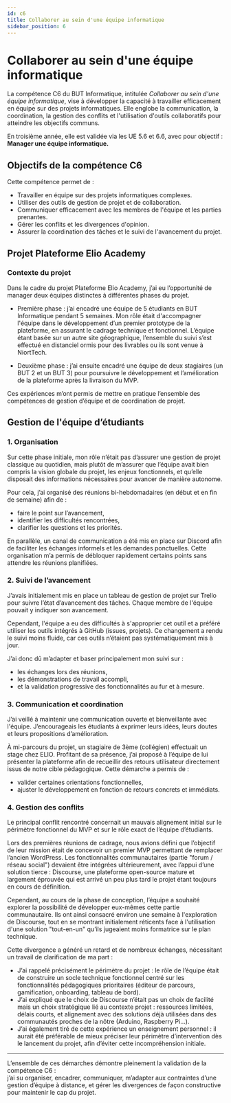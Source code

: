 ```yaml
---
id: c6
title: Collaborer au sein d'une équipe informatique
sidebar_position: 6
---
```


# Collaborer au sein d'une équipe informatique

La compétence C6 du BUT Informatique, intitulée *Collaborer au sein d'une équipe informatique*, vise à développer la capacité à travailler efficacement en équipe sur des projets informatiques. Elle englobe la communication, la coordination, la gestion des conflits et l'utilisation d'outils collaboratifs pour atteindre les objectifs communs.

En troisième année, elle est validée via les UE 5.6 et 6.6, avec pour objectif :  
**Manager une équipe informatique.**

## Objectifs de la compétence C6

Cette compétence permet de :

- Travailler en équipe sur des projets informatiques complexes.
- Utiliser des outils de gestion de projet et de collaboration.
- Communiquer efficacement avec les membres de l'équipe et les parties prenantes.
- Gérer les conflits et les divergences d'opinion.
- Assurer la coordination des tâches et le suivi de l'avancement du projet.

## Projet Plateforme Elio Academy

### Contexte du projet

Dans le cadre du projet Plateforme Elio Academy, j’ai eu l’opportunité de manager deux équipes distinctes à différentes phases du projet.

- Première phase : j’ai encadré une équipe de 5 étudiants en BUT Informatique pendant 5 semaines. Mon rôle était d'accompagner l'équipe dans le développement d’un premier prototype de la plateforme, en assurant le cadrage technique et fonctionnel. L’équipe étant basée sur un autre site géographique, l’ensemble du suivi s’est effectué en distanciel ormis pour des livrables ou ils sont venue à NiortTech.
  
- Deuxième phase : j’ai ensuite encadré une équipe de deux stagiaires (un BUT 2 et un BUT 3) pour poursuivre le développement et l’amélioration de la plateforme après la livraison du MVP.

Ces expériences m’ont permis de mettre en pratique l’ensemble des compétences de gestion d’équipe et de coordination de projet.

## Gestion de l'équipe d’étudiants

### 1. Organisation

Sur cette phase initiale, mon rôle n’était pas d’assurer une gestion de projet classique au quotidien, mais plutôt de m’assurer que l’équipe avait bien compris la vision globale du projet, les enjeux fonctionnels, et qu’elle disposait des informations nécessaires pour avancer de manière autonome.

Pour cela, j’ai organisé des réunions bi-hebdomadaires (en début et en fin de semaine) afin de :

- faire le point sur l’avancement,
- identifier les difficultés rencontrées,
- clarifier les questions et les priorités.

En parallèle, un canal de communication a été mis en place sur Discord afin de faciliter les échanges informels et les demandes ponctuelles. Cette organisation m’a permis de débloquer rapidement certains points sans attendre les réunions planifiées.

### 2. Suivi de l’avancement

J’avais initialement mis en place un tableau de gestion de projet sur Trello pour suivre l’état d’avancement des tâches. Chaque membre de l'équipe pouvait y indiquer son avancement.

Cependant, l'équipe a eu des difficultés à s'approprier cet outil et a préféré utiliser les outils intégrés à GitHub (issues, projets). Ce changement a rendu le suivi moins fluide, car ces outils n’étaient pas systématiquement mis à jour. 

J’ai donc dû m’adapter et baser principalement mon suivi sur :

- les échanges lors des réunions,
- les démonstrations de travail accompli,
- et la validation progressive des fonctionnalités au fur et à mesure.

### 3. Communication et coordination

J’ai veillé à maintenir une communication ouverte et bienveillante avec l'équipe. J’encourageais les étudiants à exprimer leurs idées, leurs doutes et leurs propositions d’amélioration.

À mi-parcours du projet, un stagiaire de 3ème (collégien) effectuait un stage chez ELIO. Profitant de sa présence, j’ai proposé à l’équipe de lui présenter la plateforme afin de recueillir des retours utilisateur directement issus de notre cible pédagogique. Cette démarche a permis de :

- valider certaines orientations fonctionnelles,
- ajuster le développement en fonction de retours concrets et immédiats.

### 4. Gestion des conflits

Le principal conflit rencontré concernait un mauvais alignement initial sur le périmètre fonctionnel du MVP et sur le rôle exact de l’équipe d’étudiants.

Lors des premières réunions de cadrage, nous avions défini que l’objectif de leur mission était de concevoir un premier MVP permettant de remplacer l’ancien WordPress. Les fonctionnalités communautaires (partie "forum / réseau social") devaient être intégrées ultérieurement, avec l’appui d’une solution tierce : Discourse, une plateforme open-source mature et largement éprouvée qui est arrivé un peu plus tard le projet étant toujours en cours de définition.

Cependant, au cours de la phase de conception, l’équipe a souhaité explorer la possibilité de développer eux-mêmes cette partie communautaire. Ils ont ainsi consacré environ une semaine à l'exploration de Discourse, tout en se montrant initialement réticents face à l'utilisation d'une solution "tout-en-un" qu’ils jugeaient moins formatrice sur le plan technique.

Cette divergence a généré un retard et de nombreux échanges, nécessitant un travail de clarification de ma part :

- J’ai rappelé précisément le périmètre du projet : le rôle de l’équipe était de construire un socle technique fonctionnel centré sur les fonctionnalités pédagogiques prioritaires (éditeur de parcours, gamification, onboarding, tableau de bord).
- J’ai expliqué que le choix de Discourse n’était pas un choix de facilité mais un choix stratégique lié au contexte projet : ressources limitées, délais courts, et alignement avec des solutions déjà utilisées dans des communautés proches de la nôtre (Arduino, Raspberry Pi…).
- J’ai également tiré de cette expérience un enseignement personnel : il aurait été préférable de mieux préciser leur périmètre d’intervention dès le lancement du projet, afin d’éviter cette incompréhension initiale.

---

L’ensemble de ces démarches démontre pleinement la validation de la compétence C6 :  
j’ai su organiser, encadrer, communiquer, m’adapter aux contraintes d’une gestion d’équipe à distance, et gérer les divergences de façon constructive pour maintenir le cap du projet.
